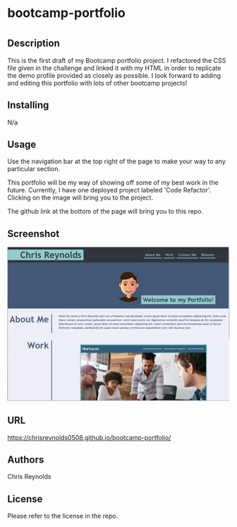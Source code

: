 # bootcamp-portfolio
# <Bootcamp-Portfolio>

## Description
This is the first draft of my Bootcamp portfolio project.  I refactored the CSS file given in the challenge and linked it with my HTML in order to replicate the demo profile provided as closely as possible.  I look forward to adding and editing this portfolio with lots of other bootcamp projects!

## Installing
N/a

## Usage
Use the navigation bar at the top right of the page to make your way to any particular section.  

This portfolio will be my way of showing off some of my best work in the future.  Currently, I have one deployed project labeled 'Code Refactor'.  Clicking on the image will bring you to the project. 

The github link at the bottom of the page will bring you to this repo.

## Screenshot
![screenshot](./assets/images/portfolio.png)

## URL
https://chrisreynolds0508.github.io/bootcamp-portfolio/

## Authors
Chris Reynolds

## License
Please refer to the license in the repo.

